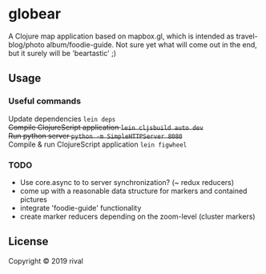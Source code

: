 # globear

A Clojure map application based on mapbox.gl, 
which is intended as travel-blog/photo album/foodie-guide. 
Not sure yet what will come out in the end, but it surely will be 'beartastic' ;)

## Usage

### Useful commands

Update dependencies ```lein deps```  \
~~Compile ClojureScript application ```lein cljsbuild auto dev```~~   
~~Run python server ```python -m SimpleHTTPServer 8080```~~ \
Compile & run ClojureScript application ```lein figwheel```

### TODO ###
* Use core.async to to server synchronization? (~ redux reducers)
* come up with a reasonable data structure for markers and contained pictures
* integrate 'foodie-guide' functionality
* create marker reducers depending on the zoom-level (cluster markers)

## License

Copyright © 2019 rival


